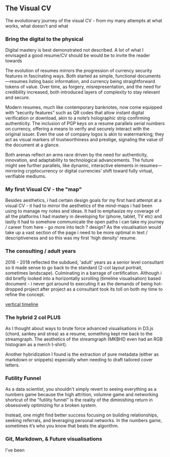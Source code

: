 ## The Visual CV

The evolutionary journey of the visual CV - from my many attempts at what works, what doesn't and what

### Bring the digital to the physical

Digital mastery is best demonstrated not described. A lot of what I envisaged a good resume/CV should be would be to invite the reader towards 

The evolution of resumes mirrors the progression of currency security features in fascinating ways. Both started as simple, functional documents—resumes listing basic information, and currency being straightforward tokens of value. Over time, as forgery, misrepresentation, and the need for credibility increased, both introduced layers of complexity to stay relevant and secure.

Modern resumes, much like contemporary banknotes, now come equipped with “security features” such as QR codes that allow instant digital verification or download, akin to a note’s holographic strip confirming authenticity. The inclusion of PGP keys on a resume parallels serial numbers on currency, offering a means to verify and securely interact with the original issuer. Even the use of company logos is akin to watermarking; they act as visual markers of trustworthiness and prestige, signaling the value of the document at a glance.

Both arenas reflect an arms race driven by the need for authenticity, innovation, and adaptability to technological advancements. The future might see further parallels, like dynamic, interactive elements in resumes—mirroring cryptocurrency or digital currencies’ shift toward fully virtual, verifiable mediums.

### My first Visual CV - the "map"
Besides aesthetics, i had certain design goals for my first hard attempt at a visual CV - it had to mirror the aesthetics of the mind-maps i had been using to manage my notes and ideas. It had to emphasize my coverage of all the platforms I had mastery in developing for (phone, tablet, TV etc) and lastly it had to somehow communicate the open paths i can take my journey / career from here - go more into tech ? design? As the visualisation would take up a vast section of the page i need to be more optimal in text / descriptiveness and so this was my first 'high density' resume. 

### The consulting / adult years

2016 - 2018 reflected the subdued, 'adult' years as a senior level consultant so it made sense to go back to the standard (2-col layout portrait, sometimes landscape). Culminating in a barrage of certification. Although i did briefly looked into a horizontally scrolling (timeline visualisation) based document - i never got around to executing it as the demands of being hot-dropped project after project as a consultant took its toll on both my time to refine the concept.

[vertical timeline](link_to_verticaltimeline)

### The hybrid 2 col PLUS

As I thought about ways to brute force advanced visualisations in D3.js (chord, sankey and strea) as a resume, something kept me back to the streamgraph. The aesthetics of the streamgraph (MKBHD even had an RGB histogram as a merch t-shirt). 

Another hybridization I found is the extraction of pure metadata (either as markdown or snippets) especially when needing to draft tailored cover letters.

### Futility Funnel
As a data scientist, you shouldn't simply revert to seeing everything as a numbers game because the high attrition, volumne game and networking shortcut of the "futility funnel" is the reality of the diminishing return in obsessively optimizing for a broken system. 

Instead, one might find better success focusing on building relationships, seeking referrals, and leveraging personal networks. In the numbers game, sometimes it’s who you know that beats the algorithm.

### Git, Markdown, & Future visualisations

I've been 

<!-- For more details see [GitHub Flavored Markdown](https://guides.github.com/features/mastering-markdown/). -->
